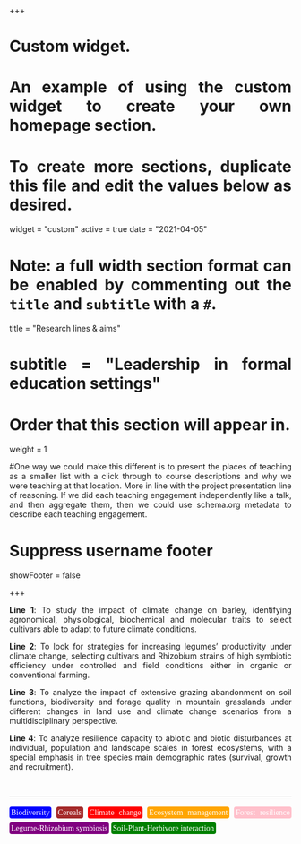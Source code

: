 +++
# Custom widget.
# An example of using the custom widget to create your own homepage section.
# To create more sections, duplicate this file and edit the values below as desired.
widget = "custom"
active = true
date = "2021-04-05"

# Note: a full width section format can be enabled by commenting out the `title` and `subtitle` with a `#`.
title = "Research lines & aims"
# subtitle = "Leadership in formal education settings"


# Order that this section will appear in.
weight = 1

#One way we could make this different is to present the places of teaching as a smaller list with a click through to course descriptions and why we were teaching at that location. More in line with the project presentation line of reasoning. If we did each teaching engagement independently like a talk, and then aggregate them, then we could use schema.org metadata to describe each teaching engagement.

# Suppress username footer
showFooter = false

+++

<body style="text-align:justify">

**Line 1**: To study the impact of climate change on barley, identifying agronomical, physiological, biochemical and molecular traits to select cultivars able to adapt to future climate conditions.


**Line 2**: To look for strategies for increasing legumes’ productivity under climate change, selecting cultivars and Rhizobium strains of high symbiotic efficiency under controlled and field conditions either
in organic or conventional farming.

**Line 3**: To analyze the impact of extensive grazing abandonment on soil functions, biodiversity and forage quality in mountain grasslands under different changes in land use and climate change scenarios from a multidisciplinary perspective.

**Line 4**: To analyze resilience capacity to abiotic and biotic disturbances at individual, population and landscape scales in forest ecosystems, with a special emphasis in tree species main demographic rates (survival, growth and recruitment).

</body>

<br>

---

<p style = "font-family:'Brush Script MT', cursive; line-height: 200%">
<span style="color:white; border-radius: 4px; padding: 3px; background-color:blue">Biodiversity</span>
<span style="color:white; border-radius: 4px; padding: 3px; background-color:brown">Cereals</span>
<span style="color:white; border-radius: 4px; padding: 3px; background-color:red">Climate change</span>
<span style="color:white; border-radius: 4px; padding: 3px; background-color:orange">Ecosystem management</span>
<span style="color:white; border-radius: 4px; padding: 3px; background-color:pink">Forest resilience</span>
<span style="color:white; border-radius: 4px; padding: 3px; background-color:purple">Legume-Rhizobium symbiosis</span>
<span style="color:white; border-radius: 4px; padding: 3px; background-color:green">Soil-Plant-Herbivore interaction</span>

</p>

